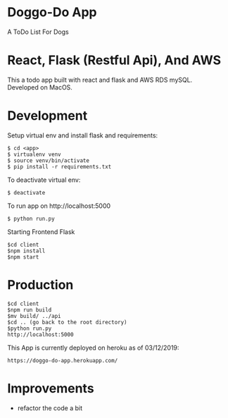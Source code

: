 # Doggo-Do App

A ToDo List For Dogs

# React, Flask (Restful Api), And AWS

This a todo app built with react and flask and AWS RDS mySQL.   
Developed on MacOS.

# Development 
Setup virtual env and install flask and requirements:         
```
$ cd <app>
$ virtualenv venv
$ source venv/bin/activate 
$ pip install -r requirements.txt
```  

To deactivate virtual env:   
```
$ deactivate
```  

To run app on http://localhost:5000 
```
$ python run.py
```

Starting Frontend Flask
```
$cd client
$npm install
$npm start
```


# Production
```
$cd client    
$npm run build   
$mv build/ ../api
$cd .. (go back to the root directory)
$python run.py  
http://localhost:5000   
```

This App is currently deployed on heroku as of 03/12/2019:
```
https://doggo-do-app.herokuapp.com/
```

# Improvements
* refactor the code a bit

